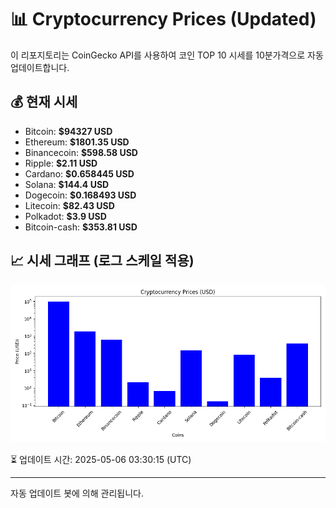 
# 📊 Cryptocurrency Prices (Updated)

이 리포지토리는 CoinGecko API를 사용하여 코인 TOP 10 시세를 10분가격으로 자동 업데이트합니다.

## 💰 현재 시세
- Bitcoin: **$94327 USD**
- Ethereum: **$1801.35 USD**
- Binancecoin: **$598.58 USD**
- Ripple: **$2.11 USD**
- Cardano: **$0.658445 USD**
- Solana: **$144.4 USD**
- Dogecoin: **$0.168493 USD**
- Litecoin: **$82.43 USD**
- Polkadot: **$3.9 USD**
- Bitcoin-cash: **$353.81 USD**

## 📈 시세 그래프 (로그 스케일 적용)
![Crypto Prices](crypto_prices.png)

⏳ 업데이트 시간: 2025-05-06 03:30:15 (UTC)

---
자동 업데이트 봇에 의해 관리됩니다.
